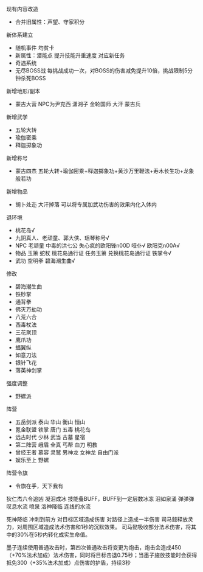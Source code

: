 
现有内容改造
- 合并旧属性：声望、守家积分

新体系建立
- 随机事件 均贫卡
- 新属性：潜能点 提升技能升重速度 对应新任务
- 奇遇系统
- 无尽BOSS战 每挑战成功一次，对BOSS的伤害减免提升10倍，挑战限制5分钟杀死BOSS


新增地形/副本
- 蒙古大营  NPC为尹克西 潇湘子 金轮国师 大汗 蒙古兵

新增武学
- 五轮大转
- 瑜伽密乘
- 释迦掷象功

新增称号
- 蒙古四杰 五轮大转+瑜伽密乘+释迦掷象功+黄沙万里鞭法+寿木长生功+龙象般若功

新增物品
- 胡卜处迩 大汗掉落 可以将专属加武功伤害的效果内化入体内

退环境
- 桃花岛√
- 九阴真人、老顽童、郭大侠、瑶琴称号√
- NPC 老顽童 中毒的洪七公 失心疯的欧阳锋n00D 哑仆√ 欧阳克n00A√
- 物品 玉箫 蛇杖 桃花岛通行证 任务玉箫 兑换桃花岛通行证 铁掌令√
- 武功 空明拳 碧海潮生曲√

修改
- 碧海潮生曲
- 铁砂掌
- 通背拳
- 佛灭万劫功
- 八荒六合
- 西毒杖法
- 三花聚顶
- 鹰爪功
- 蝠翼纵
- 如意刀法
- 银针飞花
- 落英神剑掌

强度调整
- 野螺派

阵营
- 五岳剑派 泰山 华山 衡山 恒山
- 氪金联盟 铁掌 唐门 五毒 桃花岛
- 远古时代 少林 武当 古墓 星宿
- 第二阵营 峨眉 全真 丐帮 血刀 明教
- 曾经王者 慕容 灵鹫 男神龙 女神龙 自由门派
- 娱乐至上 野螺

阵营令旗
- 令旗在手，天下我有


狄仁杰六令追凶
凝泪成冰 技能叠BUFF，BUFF到一定层数冰冻
泪如泉涌 弹弹弹
叹息水流 喷泉
洛神降临 连线的水流

死神降临 冲刺到前方 对目标区域造成伤害 对路径上造成一半伤害
司马懿释放灵力，对周围区域造成法术伤害和1秒的沉默效果。
司马懿吸收部分法术伤害，将其中的30%在5秒内转化成实生命值。

墨子连续使用普通攻击时，第四次普通攻击将变更为炮击，炮击会造成450（+70%法术加成）法术伤害，同时将目标击退0.75秒；当墨子施放技能时会获得抵免300（+35%法术加成）点伤害的护盾，持续3秒
